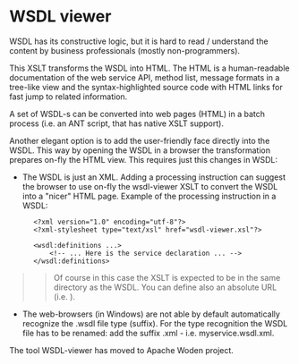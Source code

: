 # WSDL viewer #

WSDL has its constructive logic, but it is hard to read / understand the content by business professionals (mostly non-programmers).

This XSLT transforms the WSDL into HTML. The HTML is a human-readable documentation of the web service API, method list, message formats in a tree-like view and the syntax-highlighted source code with HTML links for fast jump to related information.

A set of WSDL-s can be converted into web pages (HTML) in a batch process (i.e. an ANT script, that has native XSLT support).

Another elegant option is to add the user-friendly face directly into the WSDL. This way by opening the WSDL in a browser the transformation prepares on-fly the HTML view. This requires just this changes in WSDL:

  * The WSDL is just an XML. Adding a processing instruction can suggest the browser to use on-fly the wsdl-viewer XSLT to convert the WSDL into a "nicer" HTML page. Example of the processing instruction in a WSDL:
```
      <?xml version="1.0" encoding="utf-8"?>
      <?xml-stylesheet type="text/xsl" href="wsdl-viewer.xsl"?>

      <wsdl:definitions ...>
          <!-- ... Here is the service declaration ... -->
      </wsdl:definitions>
```
> > Of course in this case the XSLT is expected to be in the same directory as the WSDL. You can define also an absolute URL (i.e. <?xml-stylesheet type="text/xsl" href="http://tomi.vanek.sk/xml/wsdl-viewer.xsl"?>).
  * The web-browsers (in Windows) are not able by default automatically recognize the .wsdl file type (suffix). For the type recognition the WSDL file has to be renamed: add the suffix .xml - i.e. myservice.wsdl.xml.

The tool WSDL-viewer has moved to Apache Woden project.